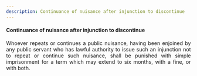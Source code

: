 ```yaml
---
description: Continuance of nuisance after injunction to discontinue
---
```


#### Continuance of nuisance after injunction to discontinue
<div style="text-align: justify">

Whoever repeats or continues a public nuisance, having been enjoined by any public servant who has lawful authority to issue such an injunction not to repeat or continue such nuisance, shall be punished with simple imprisonment for a term which may extend to six months, with a fine, or with both.

</div>
